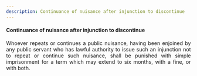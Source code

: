 ```yaml
---
description: Continuance of nuisance after injunction to discontinue
---
```


#### Continuance of nuisance after injunction to discontinue
<div style="text-align: justify">

Whoever repeats or continues a public nuisance, having been enjoined by any public servant who has lawful authority to issue such an injunction not to repeat or continue such nuisance, shall be punished with simple imprisonment for a term which may extend to six months, with a fine, or with both.

</div>
